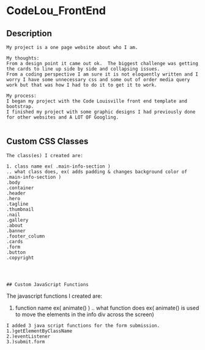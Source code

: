 # CodeLou_FrontEnd

## Description
```
My project is a one page website about who I am.

My thoughts:
From a design point it came out ok.  The biggest challenge was getting the cards to line up side by side and collapsing issues.
From a coding perspective I am sure it is not eloquently written and I worry I have some unnecessary css and some out of order media query work but that was how I had to do it to get it to work.

My process:
I began my project with the Code Louisville front end template and bootstrap.
I finished my project with some graphic designs I had previously done for other websites and A LOT OF Googling.


```



## Custom CSS Classes
```
The class(es) I created are:

1. class name ex( .main-info-section )
.. what class does, ex( adds padding & changes background color of .main-info-section )
.body
.container
.header
.hero
.tagline
.thumbnail
.nail
.gallery
.about
.banner
.footer_column
.cards
.form
.button
.copyright




## Custom JavaScript Functions
```
The javascript functions I created are:

1. function name ex( animate() )
.. what function does ex( animate() is used to move the elements in the info div across the screen)

```
I added 3 java script functions for the form submission.
1.)getElementByClassName
2.)eventListener
3.)submit.form

